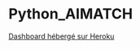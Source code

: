 # Python_AIMATCH


<a href="https://aimatch69.herokuapp.com/" target="_blank">Dashboard hébergé sur Heroku</a>
